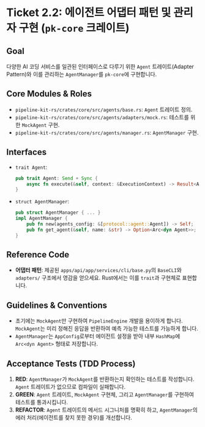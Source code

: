 # Ticket 2.2: 에이전트 어댑터 패턴 및 관리자 구현 (`pk-core` 크레이트)

## Goal

다양한 AI 코딩 서비스를 일관된 인터페이스로 다루기 위한 `Agent` 트레이트(Adapter Pattern)와 이를 관리하는 `AgentManager`를 `pk-core`에 구현합니다.

## Core Modules & Roles

- `pipeline-kit-rs/crates/core/src/agents/base.rs`: `Agent` 트레이트 정의.
- `pipeline-kit-rs/crates/core/src/agents/adapters/mock.rs`: 테스트를 위한 `MockAgent` 구현.
- `pipeline-kit-rs/crates/core/src/agents/manager.rs`: `AgentManager` 구현.

## Interfaces

- `trait Agent`:
  ```rust
  pub trait Agent: Send + Sync {
      async fn execute(&self, context: &ExecutionContext) -> Result<AgentOutput, AgentError>;
  }
  ```
- `struct AgentManager`:
  ```rust
  pub struct AgentManager { ... }
  impl AgentManager {
      pub fn new(agents_config: &[protocol::agent::Agent]) -> Self;
      pub fn get_agent(&self, name: &str) -> Option<Arc<dyn Agent>>;
  }
  ```

## Reference Code

- **어댑터 패턴**: 제공된 `apps/api/app/services/cli/base.py`의 `BaseCLI`와 `adapters/` 구조에서 영감을 얻으세요. Rust에서는 이를 `trait`과 구현체로 표현합니다.

## Guidelines & Conventions

- 초기에는 `MockAgent`만 구현하여 `PipelineEngine` 개발을 용이하게 합니다. `MockAgent`는 미리 정해진 응답을 반환하여 예측 가능한 테스트를 가능하게 합니다.
- `AgentManager`는 `AppConfig`로부터 에이전트 설정을 받아 내부 `HashMap`에 `Arc<dyn Agent>` 형태로 저장합니다.

## Acceptance Tests (TDD Process)

1.  **RED**: `AgentManager`가 `MockAgent`를 반환하는지 확인하는 테스트를 작성합니다. `Agent` 트레이트가 없으므로 컴파일이 실패합니다.
2.  **GREEN**: `Agent` 트레이트, `MockAgent` 구현체, 그리고 `AgentManager`를 구현하여 테스트를 통과시킵니다.
3.  **REFACTOR**: `Agent` 트레이트의 메서드 시그니처를 명확히 하고, `AgentManager`의 에러 처리(에이전트를 찾지 못한 경우)를 개선합니다.
